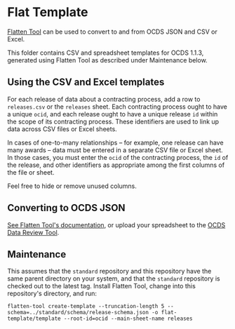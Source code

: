 # Flat Template

[Flatten Tool](https://flatten-tool.readthedocs.io/en/latest/usage-ocds/) can be used to convert to and from OCDS JSON and CSV or Excel.

This folder contains CSV and spreadsheet templates for OCDS 1.1.3, generated using Flatten Tool as described under Maintenance below.

## Using the CSV and Excel templates

For each release of data about a contracting process, add a row to `releases.csv` or the `releases` sheet. Each contracting process ought to have a unique `ocid`, and each release ought to have a unique release `id` within the scope of its contracting process. These identifiers are used to link up data across CSV files or Excel sheets.

In cases of one-to-many relationships – for example, one release can have many awards – data must be entered in a separate CSV file or Excel sheet. In those cases, you must enter the `ocid` of the contracting process, the `id` of the release, and other identifiers as appropriate among the first columns of the file or sheet.

Feel free to hide or remove unused columns.

## Converting to OCDS JSON

[See Flatten Tool's documentation](https://flatten-tool.readthedocs.io/en/latest/usage-ocds/#converting-a-populated-spreadsheet-to-json), or upload your spreadsheet to the [OCDS Data Review Tool](https://standard.open-contracting.org/review/).

## Maintenance

This assumes that the `standard` repository and this repository have the same parent directory on your system, and that the `standard` repository is checked out to the latest tag. Install Flatten Tool, change into this repository's directory, and run:

```shell
flatten-tool create-template --truncation-length 5 --schema=../standard/schema/release-schema.json -o flat-template/template --root-id=ocid --main-sheet-name releases
```
